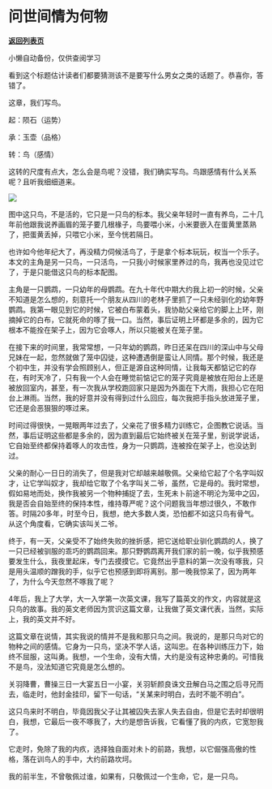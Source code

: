 # 问世间情为何物

[**返回列表页**](/gzh/记忆承载)

小懒自动备份，仅供查阅学习

看到这个标题估计读者们都要猜测该不是要写什么男女之类的话题了。恭喜你，答错了。  

  

这章，我们写鸟。

  

起：陨石（运势）

承：玉壶（品格）

转：鸟（感情）

这转的尺度有点大，怎么会是鸟呢？没错，我们确实写鸟。鸟跟感情有什么关系呢？且听我细细道来。

  

![](http://mmbiz.qpic.cn/mmbiz_png/VToK8ByghCg8EibLIF8XM28ukoAj2YxsDQKiaIF2Kbv0TflS2waHoYzM6sia1UXqJ8n6kgQ5ADjkg48IFCKDG5mXw/0?wx_fmt=png)

图中这只鸟，不是活的，它只是一只鸟的标本。我父亲年轻时一直有养鸟，二十几年前他跟我说养画眉的笼子要几根椽子，鸟要喂小米，小米要嵌入在蛋黄里蒸熟了，把蛋黄丢掉，只喂它小米，至今恍若隔日。

  

也许如今他年纪大了，再没精力伺候活鸟了，于是拿个标本玩玩，权当一个乐子。本文的主角是另一只鸟，一只活鸟，一只我小时候家里养过的鸟，我再也没见过它了，于是只能借这只鸟的标本配图。

  

主角是一只鹦鹉，一只幼年的母鹦鹉。在九十年代中期大约我上初一的时候，父亲不知道是怎么想的，刻意托一个朋友从四川的老林子里抓了一只未经驯化的幼年野鹦鹉。我第一眼见到它的时候，它被白布蒙着头，我协助父亲给它的脚上上环，刚摘掉它的白布，它就死命的啄了我一口。当然，事后证明上环都是多余的，因为它根本不能拴在架子上，因为它会啄人，所以只能被关在笼子里。

  

在接下来的时间里，我常常想，一只年幼的鹦鹉，昨日还呆在四川的深山中与父母兄妹在一起，忽然就做了笼中囚徒，这种遭遇倒是蛮让人同情。那个时候，我还是个初中生，并没有学会照顾别人，但正是源自这种同情，让我每天都惦记它的存在，有时天冷了，只有我一个人会在睡觉前惦记它的笼子究竟是被放在阳台上还是被放回室内，甚至，有一次我从学校跑回家只是因为外面在下大雨，我担心它在阳台上淋雨。当然，我的好意并没有得到过什么回应，每次我把手指头放进笼子里，它还是会恶狠狠的啄过来。  

  

时间过得很快，一晃眼两年过去了，父亲花了很多精力训练它，企图教它说话。当然，事后证明这些都是多余的，因为直到最后它始终被关在笼子里，别说学说话，它自始至终都保持着啄人的攻击性，身为一只鹦鹉，连被拴在架子上，也没达到过。

  

父亲的耐心一日日的消失了，但是我对它却越来越敬佩。父亲给它起了个名字叫奴才，让它学叫奴才，我却给它取了个名字叫关二爷，虽然，它是母的。我时常想，假如易地而处，换作我被另一个物种捕捉了去，生死未卜前途不明沦为笼中之囚，我是否会自始至终的保持本性，维持尊严呢？这个问题我当年想过很久，不敢作答。时隔20多年，时至今日，我想，绝大多数人类，恐怕都不如这只鸟有骨气。从这个角度看，它确实该叫关二爷。

  

终于，有一天，父亲受不了始终失败的挫折感，把它送给职业驯化鹦鹉的人，换了一只已经被驯服的乖巧的鹦鹉回来。那只野鹦鹉离开我们家的前一晚，似乎我预感要发生什么，我夜里起床，专门去摸摸它。它竟然出乎意料的第一次没有啄我，只是用头温顺的蹭我的手，似乎它也预感到即将离别。那一晚我惊呆了，因为两年了，为什么今天忽然不啄我了呢？

  

4年后，我上了大学，大一入学第一次英文课，我写了篇英文的作文，内容就是这只鸟的故事。我的英文老师因为赏识这篇文章，让我做了英文课代表，当然，实际上，我的英文并不好。

  

这篇文章在说情，其实我说的情并不是我和那只鸟之间。我说的，是那只鸟对它的物种之间的感情。它身为一只鸟，坚决不学人话，这叫忠。在各种训练压力下，始终不屈服，这叫勇。我想，一个生命，没有大情，大约是没有这种忠勇的。可惜我不是鸟，没法知道它究竟是怎么想的。

  

关羽降曹，曹操三日一大宴五日一小宴，关羽斩颜良诛文丑解白马之围之后寻兄而去，临走时，他封金挂印，留下一句话，“关某来时明白，去时不能不明白”。

  

这只鸟来时不明白，毕竟因我父子让其被囚失去家人失去自由，但是它去时却很明白，我想，它最后一夜不啄我了，大约是想告诉我，它看懂了我的内疚，它宽恕我了。

  

它走时，免除了我的内疚，选择独自面对未卜的前路，我想，以它倔强高傲的性格，落在训鸟人的手中，大约前路坎坷。

  

我的前半生，不曾敬佩过谁，如果有，只敬佩过一个生命，它，是一只鸟。


